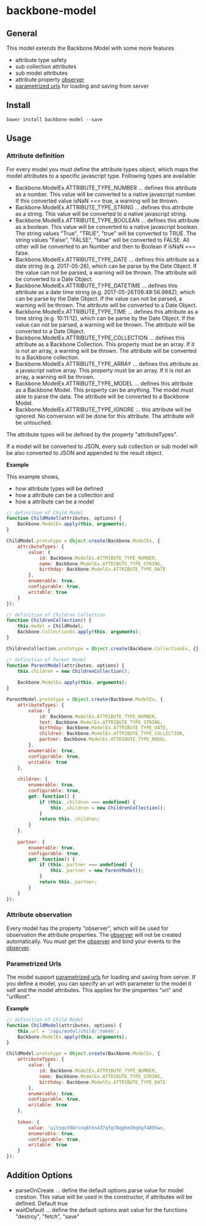 # backbone-model
## General
This model extends the Backbone.Model with some more features
- attribute type safety
- sub collection attributes
- sub model attributes
- attribute property [observer](https://github.com/DasRed/js-observer-object)
- [parametrized urls](https://github.com/DasRed/js-url-parametrized) for loading and saving from server

## Install
```
bower install backbone-model --save
```

## Usage
### Attribute definition
For every model you must define the attribute types object, which maps the model attributes to a specific javascript type.
Following types are available:
- Backbone.ModelEx.ATTRIBUTE_TYPE_NUMBER     ... defines this attribute as a number. This value will be converted to a native javascript number. If this converted value isNaN === true, a warning will be thrown. 
- Backbone.ModelEx.ATTRIBUTE_TYPE_STRING     ... defines this attribute as a string. This value will be converted to a native javascript string.
- Backbone.ModelEx.ATTRIBUTE_TYPE_BOOLEAN    ... defines this attribute as a boolean. This value will be converted to a native javascript boolean. The string values "True", "TRUE", "true" will be converted to TRUE. The string values "False", "FALSE", "false" will be converted to FALSE. All other will be converted to an Number and then to Boolean if isNaN === false.
- Backbone.ModelEx.ATTRIBUTE_TYPE_DATE       ... defines this attribute as a date string (e.g. 2017-05-26), which can be parse by the Date Object. If the value can not be parsed, a warning will be thrown. The attribute will be converted to a Date Object.
- Backbone.ModelEx.ATTRIBUTE_TYPE_DATETIME   ... defines this attribute as a date time string (e.g. 2017-05-26T09:49:56.998Z), which can be parse by the Date Object. If the value can not be parsed, a warning will be thrown. The attribute will be converted to a Date Object.
- Backbone.ModelEx.ATTRIBUTE_TYPE_TIME       ... defines this attribute as a time string (e.g. 10:11:12), which can be parse by the Date Object. If the value can not be parsed, a warning will be thrown. The attribute will be converted to a Date Object.
- Backbone.ModelEx.ATTRIBUTE_TYPE_COLLECTION ... defines this attribute as a Backbone Collection. This property must be an array. If it is not an array, a warning will be thrown. The attribute will be converted to a Backbone collection.
- Backbone.ModelEx.ATTRIBUTE_TYPE_ARRAY      ... defines this attribute as a javascript native array. This property must be an array. If it is not an array, a warning will be thrown.
- Backbone.ModelEx.ATTRIBUTE_TYPE_MODEL      ... defines this attribute as a Backbone Model. This property can be anything. The model must able to parse the data. The attribute will be converted to a Backbone Model.
- Backbone.ModelEx.ATTRIBUTE_TYPE_IGNORE     ... this attribute will be ignored. No conversion will be done for this attribute. The attribute will be untouched.

The attribute types will be defined by the property "attributeTypes".

If a model will be converted to JSON, every sub collection or sub model will be also converted to JSON and appended to the result object.

**Example**

This example shows, 
- how attribute types will be defined
- how a attribute can be a collection and
- how a attribute can be a model

```js
// definition of Child Model
function ChildModel(attributes, options) {
    Backbone.ModelEx.apply(this, arguments);
}

ChildModel.prototype = Object.create(Backbone.ModelEx, {
    attributeTypes: {
        value: {
            id: Backbone.ModelEx.ATTRIBUTE_TYPE_NUMBER,
            name: Backbone.ModelEx.ATTRIBUTE_TYPE_STRING,
            birthday: Backbone.ModelEx.ATTRIBUTE_TYPE_DATE
        },
        enumerable: true,
        configurable: true,
        writable: true
    }
});

// definition of Children Collection
function ChildrenCollection() {
    this.model = ChildModel;
    Backbone.CollectionEx.apply(this, arguments);
}

ChildrenCollection.prototype = Object.create(Backbone.CollectionEx, {});

// definition of Parent Model
function ParentModel(attributes, options) {
    this.children = new ChildrenCollection();
    
    Backbone.ModelEx.apply(this, arguments);
}

ParentModel.prototype = Object.create(Backbone.ModelEx, {
    attributeTypes: {
        value: {
            id: Backbone.ModelEx.ATTRIBUTE_TYPE_NUMBER,
            text: Backbone.ModelEx.ATTRIBUTE_TYPE_STRING,
            birthday: Backbone.ModelEx.ATTRIBUTE_TYPE_DATE,
            children: Backbone.ModelEx.ATTRIBUTE_TYPE_COLLECTION,
            partner: Backbone.ModelEx.ATTRIBUTE_TYPE_MODEL
        },
        enumerable: true,
        configurable: true,
        writable: true
    },
    
    children: {
        enumerable: true,
        configurable: true,
        get: function() {
            if (this._children === undefined) {
                this._children = new ChildrenCollection();
            }
            return this._children;
        }
    },
    
    partner: {
        enumerable: true,
        configurable: true,
        get: function() {
            if (this._partner === undefined) {
                this._partner = new ParentModel();
            }
            return this._partner;
        }
    }
});
```

### Attribute observation
Every model has the property "observer", which will be used for observation the attribute properties. The [observer](https://github.com/DasRed/js-observer-object) will not be created automatically. You must get the [observer](https://github.com/DasRed/js-observer-object) and bind your events to the [observer](https://github.com/DasRed/js-observer-object).

### Parametrized Urls
The model support [parametrized urls](https://github.com/DasRed/js-url-parametrized) for loading and saving from server. If you define a model, you can specify an url with parameter to the model it self and the model attributes.
This applies for the properties "url" and "urlRoot".

**Example**

```js
// definition of Child Model
function ChildModel(attributes, options) {
    this.url = '/api/model/child/:token';
    Backbone.ModelEx.apply(this, arguments);
}

ChildModel.prototype = Object.create(Backbone.ModelEx, {
    attributeTypes: {
        value: {
            id: Backbone.ModelEx.ATTRIBUTE_TYPE_NUMBER,
            name: Backbone.ModelEx.ATTRIBUTE_TYPE_STRING,
            birthday: Backbone.ModelEx.ATTRIBUTE_TYPE_DATE
        },
        enumerable: true,
        configurable: true,
        writable: true
    },
    
    token: {
        value: 'uitnqv398rcnq8thn437qfg78qghm39qhgf4893wx,
        enumerable: true,
        configurable: true,
        writable: true
    }
});
```

## Addition Options
- parseOnCreate ... define the default options.parse value for model creation. This value will be used in the constructor, if attributes will be defined. Default true
- waitDefault   ... define the default options.wait value for the functions "destroy", "fetch", "save"
